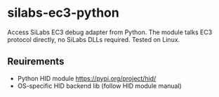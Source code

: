 # silabs-ec3-python
Access SiLabs EC3 debug adapter from Python.
The module talks EC3 protocol directly, no SiLabs DLLs required. Tested on Linux.

## Reuirements
- Python HID module https://pypi.org/project/hid/
- OS-specific HID backend lib (follow HID module manual)
